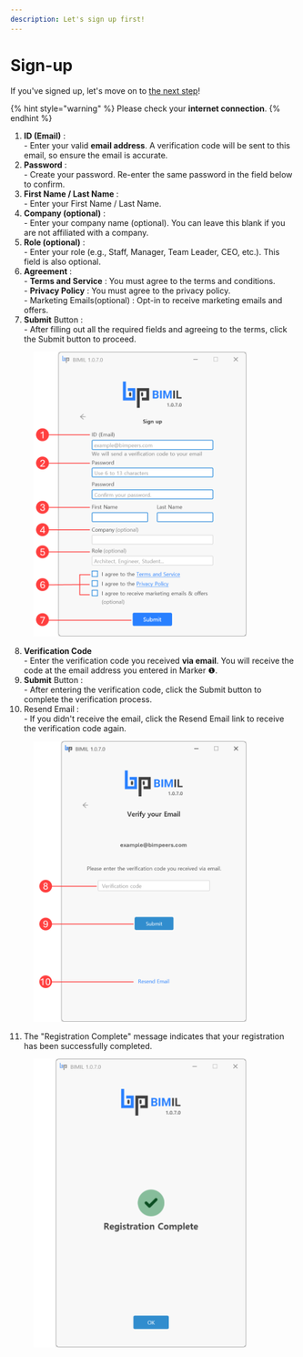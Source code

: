 ```yaml
---
description: Let's sign up first!
---
```


# Sign-up

If you've signed up, let's move on to [the next step](log-in.md)!

{% hint style="warning" %}
Please check your **internet connection**.&#x20;
{% endhint %}

1. **ID (Email)** : \
   \- Enter your valid **email address**. A verification code will be sent to this email, so ensure the email is accurate.
2. **Password** : \
   \- Create your password. Re-enter the same password in the field below to confirm.
3. **First Name / Last Name** :\
   \- Enter your First Name / Last Name.&#x20;
4. **Company (optional)** : \
   \- Enter your company name (optional). You can leave this blank if you are not affiliated with a company.
5. **Role (optional)** :\
   \- Enter your role (e.g., Staff, Manager, Team Leader, CEO, etc.). This field is also optional.
6. **Agreement** : \
   \- **Terms and Service** :  You must agree to the terms and conditions.\
   \- **Privacy Policy** :  You must agree to the privacy policy.\
   \- Marketing Emails(optional) : Opt-in to receive marketing emails and offers.
7. **Submit** Button : \
   \- After filling out all the required fields and agreeing to the terms, click the Submit button to proceed.

<figure><img src="../.gitbook/assets/Sign Up.png" alt="" width="375"><figcaption></figcaption></figure>

8. **Verification Code**\
   \- Enter the verification code you received **via email**. You will receive the code at the email address you entered in Marker ❶.
9. **Submit** Button : \
   \- After entering the verification code, click the Submit button to complete the verification process.
10. Resend Email : \
    \- If you didn't receive the email, click the Resend Email link to receive the verification code again.

<figure><img src="../.gitbook/assets/Verification Code.png" alt="" width="375"><figcaption></figcaption></figure>

11. The "Registration Complete" message indicates that your registration has been successfully completed.

<figure><img src="../.gitbook/assets/complete.png" alt="" width="375"><figcaption></figcaption></figure>
